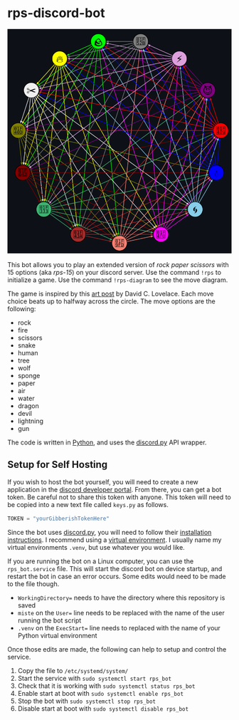 # rps-discord-bot

<a href="https://raw.githubusercontent.com/VinEdw/rps-discord-bot/master/media/rps-move-diagram.svg" target="_blank"><img src="media/rps-move-diagram.svg" alt="extended rock paper scissors diagram"></a>

This bot allows you to play an extended version of *rock paper scissors* with 15 options (aka *rps-15*) on your discord server.
Use the command `!rps` to initialize a game.
Use the command `!rps-diagram` to see the move diagram.

The game is inspired by this [art post](https://www.umop.com/rps15.htm) by David C. Lovelace.
Each move choice beats up to halfway across the circle.
The move options are the following:

- rock
- fire
- scissors
- snake
- human
- tree
- wolf
- sponge
- paper
- air
- water
- dragon
- devil
- lightning
- gun

The code is written in [Python](https://www.python.org/), and uses the [discord.py](https://discordpy.readthedocs.io/en/stable/) API wrapper.

## Setup for Self Hosting

If you wish to host the bot yourself, you will need to create a new application in the [discord developer portal](https://discord.com/developers/applications).
From there, you can get a bot token.
Be careful not to share this token with anyone.
This token will need to be copied into a new text file called `keys.py` as follows.

```py
TOKEN = "yourGibberishTokenHere"
```

Since the bot uses [discord.py](https://discordpy.readthedocs.io/en/stable/), you will need to follow their [installation instructions](https://discordpy.readthedocs.io/en/stable/intro.html). 
I recommend using a [virtual environment](https://discordpy.readthedocs.io/en/stable/intro.html#virtual-environments).
I usually name my virtual environments `.venv`, but use whatever you would like.

If you are running the bot on a Linux computer, you can use the `rps_bot.service` file.
This will start the discord bot on device startup, and restart the bot in case an error occurs.
Some edits would need to be made to the file though.

- `WorkingDirectory=` needs to have the directory where this repository is saved
- `miste` on the `User=` line needs to be replaced with the name of the user running the bot script
- `.venv` on the `ExecStart=` line needs to replaced with the name of your Python virtual environment

Once those edits are made, the following can help to setup and control the service.

1. Copy the file to `/etc/systemd/system/`
2. Start the service with `sudo systemctl start rps_bot`
3. Check that it is working with `sudo systemctl status rps_bot`
4. Enable start at boot with `sudo systemctl enable rps_bot`
5. Stop the bot with `sudo systemctl stop rps_bot`
6. Disable start at boot with `sudo systemctl disable rps_bot`
